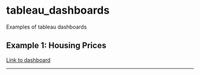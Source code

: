 # tableau_dashboards
Examples of tableau dashboards

## Example 1: Housing Prices

[Link to dashboard](https://public.tableau.com/profile/chris.matthews#!/vizhome/ArizonaHomePrices/HomePriceDashboard?publish=yes "Tableau Public Homepage")

---
